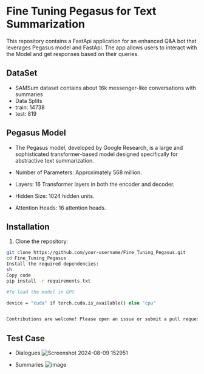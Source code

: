 # Fine Tuning Pegasus for Text Summarization 

This repository contains a FastApi application for an enhanced Q&A bot that leverages Pegasus model and FastApi. The app allows users to interact with the Model and get responses based on their queries.

## DataSet

- SAMSum dataset contains about 16k messenger-like conversations with summaries
- Data Splits
- train: 14738
- test: 819

## Pegasus Model

- The Pegasus model, developed by Google Research, is a large and sophisticated transformer-based model designed specifically for abstractive text summarization.

- Number of Parameters: Approximately 568 million.
- Layers: 16 Transformer layers in both the encoder and decoder.
- Hidden Size: 1024 hidden units.
- Attention Heads: 16 attention heads.

## Installation

1. Clone the repository:

```sh
git clone https://github.com/your-username/Fine_Tuning_Pegasus.git
cd Fine_Tuning_Pegasus
Install the required dependencies:
sh
Copy code
pip install -r requirements.txt

#To load the model in GPU

device = "cuda" if torch.cuda.is_available() else "cpu"


Contributions are welcome! Please open an issue or submit a pull request for any improvements or bug fixes.
```

## Test Case
- Dialogues
![Screenshot 2024-08-09 152951](https://github.com/user-attachments/assets/7e4fdda5-16de-43e1-8078-96a0ef3db553)

- Summaries
![image](https://github.com/user-attachments/assets/c2eb6512-ae08-4072-9336-15007ae6a710)
